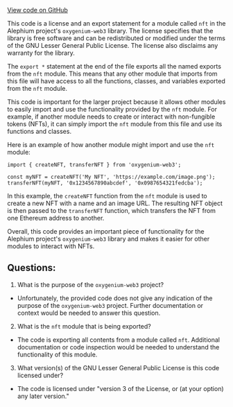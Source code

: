 [View code on GitHub](https://github.com/oxygenium/oxygenium-web3/packages/web3/src/token/index.ts)

This code is a license and an export statement for a module called `nft` in the Alephium project's `oxygenium-web3` library. The license specifies that the library is free software and can be redistributed or modified under the terms of the GNU Lesser General Public License. The license also disclaims any warranty for the library.

The `export *` statement at the end of the file exports all the named exports from the `nft` module. This means that any other module that imports from this file will have access to all the functions, classes, and variables exported from the `nft` module.

This code is important for the larger project because it allows other modules to easily import and use the functionality provided by the `nft` module. For example, if another module needs to create or interact with non-fungible tokens (NFTs), it can simply import the `nft` module from this file and use its functions and classes.

Here is an example of how another module might import and use the `nft` module:

```
import { createNFT, transferNFT } from 'oxygenium-web3';

const myNFT = createNFT('My NFT', 'https://example.com/image.png');
transferNFT(myNFT, '0x1234567890abcdef', '0x0987654321fedcba');
```

In this example, the `createNFT` function from the `nft` module is used to create a new NFT with a name and an image URL. The resulting NFT object is then passed to the `transferNFT` function, which transfers the NFT from one Ethereum address to another.

Overall, this code provides an important piece of functionality for the Alephium project's `oxygenium-web3` library and makes it easier for other modules to interact with NFTs.
## Questions: 
 1. What is the purpose of the `oxygenium-web3` project?
- Unfortunately, the provided code does not give any indication of the purpose of the `oxygenium-web3` project. Further documentation or context would be needed to answer this question.

2. What is the `nft` module that is being exported?
- The code is exporting all contents from a module called `nft`. Additional documentation or code inspection would be needed to understand the functionality of this module.

3. What version(s) of the GNU Lesser General Public License is this code licensed under?
- The code is licensed under "version 3 of the License, or (at your option) any later version."